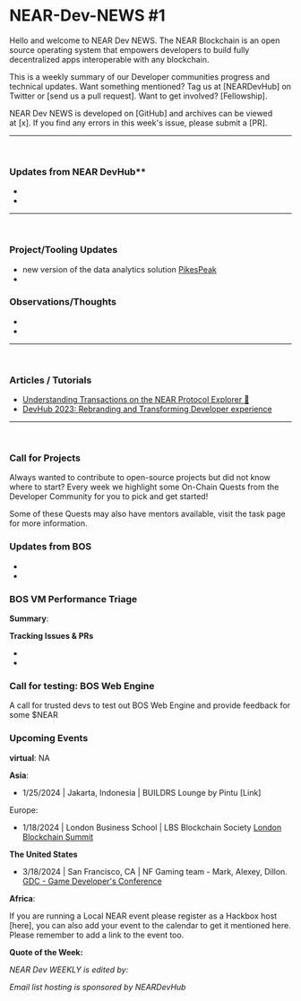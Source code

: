 # NEAR-Dev-NEWS #1

Hello and welcome to NEAR Dev NEWS. The NEAR Blockchain is an open source operating system that empowers developers to build fully decentralized apps interoperable with any blockchain.

This is a weekly summary of our Developer communities progress and technical updates. Want something mentioned? Tag us at [NEARDevHub] on Twitter or [send us a pull request]. Want to get involved? [Fellowship].

NEAR Dev NEWS is developed on [GitHub] and archives can be viewed at [x]. If you find any errors in this week's issue, please submit a [PR].


-----
&nbsp; 
### Updates from NEAR DevHub**

- 

- 

-----
&nbsp; 
### Project/Tooling Updates

- new version of the data analytics solution [PikesPeak](https://pikespeak.ai/)
- 

### Observations/Thoughts

-

-

-----
&nbsp; 
### Articles / Tutorials

- [Understanding Transactions on the NEAR Protocol Explorer 🔎](https://near.social/devhub.near/widget/app?page=blog&id=3034)
- [DevHub 2023: Rebranding and Transforming Developer experience](https://near.social/devhub.near/widget/app?page=blog&id=2991)

----
&nbsp; 
### Call for Projects

Always wanted to contribute to open-source projects but did not know where to start? Every week we highlight some On-Chain Quests from the Developer Community for you to pick and get started!

Some of these Quests may also have mentors available, visit the task page for more information.

### Updates from BOS 

-

-

### BOS VM Performance Triage

**Summary**:

**Tracking Issues & PRs**

-

-

### Call for testing: BOS Web Engine

A call for trusted devs to test out BOS Web Engine and provide feedback for some $NEAR

### Upcoming Events

**virtual**: NA

**Asia**:

- 1/25/2024 | Jakarta, Indonesia | BUILDRS Lounge by Pintu [Link]

Europe:

- 1/18/2024 | London Business School | LBS Blockchain Society
[London Blockchain Summit](https://www.londonblockchainsummit.xyz)

**The United States**

- 3/18/2024 | San Francisco, CA | NF Gaming team - Mark, Alexey, Dillon.
[GDC - Game Developer's Conference](https://gdconf.com/)

**Africa**:

If you are running a Local NEAR event please register as a Hackbox host [here], you can also add your event to the calendar to get it mentioned here. Please remember to add a link to the event too. 

**Quote of the Week:**

*NEAR Dev WEEKLY is edited by:*

*Email list hosting is sponsored by NEARDevHub*